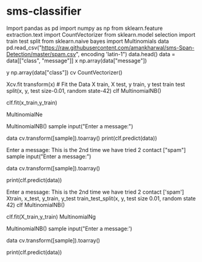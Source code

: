 # sms-classifier
Import pandas as pd import numpy as np from sklearn.feature extraction.text import CountVectorizer from sklearn.model selection import train test split from sklearn.naive bayes import Multinomials
 data pd.read_csv("https://raw.githubusercontent.com/amankharwal/sms-Span-Detection/master/spam.csv", encoding 'latin-1") data.head()
data = data[["class", "message"]]
 x np.array(data["message"])

y np.array(data["class"])
cv CountVectorizer()

Xcv.fit transform(x) # Fit the Data
X train, X test, y train, y test train test split(x, y, test size-0.01, random state-42)
clf MultinomialNB()

clf.fit(x_train,y_train)

MultinomialNe

MultinomialNB()
sample input("Enter a message:")

data cv.transform([sample]).toarray() print(clf.predict(data))

Enter a message: This is the 2nd time we have tried 2 contact ["spam"]
sample input("Enter a message:")

data cv.transform([sample]).toarray()

print(clf.predict(data))

Enter a message: This is the 2nd time we have tried 2 contact ['spam']
Xtrain, x_test, y_train, y_test train_test_split(x, y, test size 0.01, random state 42)
clf MultinomialNB()

clf.fit(X_train,y_train)
MultinomialNg

MultinomialNB()
sample input("Enter a message:')

data cv.transform([sample]).toarray()

print(clf.predict(data))
